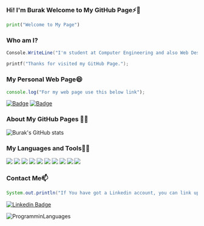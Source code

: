 ### Hi! I'm Burak Welcome to My GitHub Page⚡👋
```Python
print("Welcome to My Page")
```
### Who am I?
```csharp
Console.WriteLine("I'm student at Computer Engineering and also Web Design and Coding.");
```

```c
printf("Thanks for visited my GitHub Page.");
```
### My Personal Web Page😄
```javascript
console.log("For my web page use this below link");
```
[![Badge](https://img.shields.io/badge/BurakBoduroglu-WebPage-blue?style=for-the-badge&logo=)](https://burakboduroglu.github.io/) 
[![Badge](https://img.shields.io/badge/BurakBoduroglu-PatikaDev-blue?style=for-the-badge&logo=)](https://app.patika.dev/BurakBoduroglu/) 

### About My GitHub Pages :man_technologist:
![Burak's GitHub stats](https://github-readme-stats.vercel.app/api?username=BurakBoduroglu&show_icons=true&theme=onedark)


### My Languages and Tools🌱🔭
![](https://img.shields.io/badge/Languages-Java-informational?style=flat&logo=data:image/svg%2bxml;base64,<BASE64_DATA>)
![](https://img.shields.io/badge/Languages-CSharp-informational?style=flat&logo=data:image/svg%2bxml;base64,<BASE64_DATA>)
![](https://img.shields.io/badge/Languages-C-informational?style=flat&logo=data:image/svg%2bxml;base64,<BASE64_DATA>)
![](https://img.shields.io/badge/Languages-Python-informational?style=flat&logo=data:image/svg%2bxml;base64,<BASE64_DATA>)
![](https://img.shields.io/badge/Languages-HTML-informational?style=flat&logo=data:image/svg%2bxml;base64,<BASE64_DATA>)
![](https://img.shields.io/badge/Languages-SQL-informational?style=flat&logo=data:image/svg%2bxml;base64,<BASE64_DATA>)
![](https://img.shields.io/badge/Languages-CSS-informational?style=flat&logo=data:image/svg%2bxml;base64,<BASE64_DATA>)
![](https://img.shields.io/badge/Tools-VisualStudioCode-9cf)
![](https://img.shields.io/badge/Tools-VisualStudio-9cf)
![](https://img.shields.io/badge/Tools-Eclipse-9cf)

### Contact Me📫

``` Java
System.out.println("If You have got a Linkedin account, you can link up with me via this link.");
```

[![Linkedin Badge](https://img.shields.io/badge/BurakBoduroglu-Contact-blue?style=for-the-badge&logo=linkedin)](https://www.linkedin.com/in/burakboduroglu/) 

![ProgramminLanguages](https://user-images.githubusercontent.com/80620802/116823668-5eda4280-ab8e-11eb-880e-ffa3f0e551f6.png)
